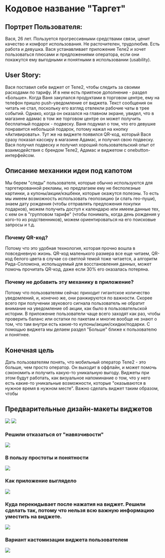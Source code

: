 # Кодовое название "Таргет"

## Портрет Пользователя:
Вася, 26 лет. Пользуется прогрессивными средствами связи, ценит качество и комфорт использования. Не расточителен, трудолюбив. Есть работа и девушка. Вася устанавливает приложение Теле2 и хочет пользоваться плюсами и предложениями оператора, если они покажутся ему выгодными и понятными в использовании (usability).

## User Story:
Вася поставил себе виджет от Теле2, чтобы следить за своими расходами по тарифу. И в нем есть приятное дополнение - раздел «Больше».
Когда Ваня закупался продуктами в торговом центре, ему на телефон пришло push-уведомление от виджета. Текст сообщения он читать не стал, поскольку его взгляд отвлекли рабочие чаты в трее событий. Однако, когда он оказался на главном экране, увидел, что в магазине адамас в том же торговом центре он может получить бесплатный подарок - подвеску. Ваня подумал о том, что его девушке понравится небольшой подарок, потому нажал на кнопку «Активировать». Тут же на виджете появился QR-код, который Вася сразу показал кассиру в магазине Адамас, и получил свою подвеску. Вася получил подвеску и получил хороший пользовательский опыт от взаимодействия с брендом Теле2, Адамас и виджетом с onebutton-интерфейсом.

## Описание механики идеи под капотом
Мы берем "следы" пользователя, которые обычно используются для таргетированной рекламы, но предлагаем ему не бесполезные картинки, а купоны/акции/кэшбеки, которые окажутся полезны. То есть мы имеем возможность использовать геопозицию (и слать гео-пуши), знаем дату рождения (чтобы отправлять предложения покупки подарков), можем получить доступ к календарю или имеем данные тех, с кем он в "групповом тарифе" (чтобы понимать, когда день рождения у кого-то из родственников), можем ориентироваться на его поисковые запросы и т.д. 

### Почему QR-код?
Потому что это удобная технология, которая прочно вошла в повседневную жизнь. QR-код маленького размера все еще читаем, QR-код белого цвета в случае со светлой темой тоже читается, а алгоритм Рида-Соломона, испольщуемый для восстановления данных, может помочь прочитать QR-код, даже если 30% его оказалась потеряна.

### Почему не добавить эту механику в приложение?
Потому что пользователям сейчас приходит гигантское количество уведомлений, и, конечно же, они ранжируются по важности. Скорее всего при получении звукового сигнала пользователь не обратит внимание на уведомление об акции, как было в пользовательской истории. В приложение пользователи чаще всего заходят как раз, чтобы проверить баланс или остатки по пакетам и многие вообще не знают о том, что там внутри есть какие-то купоны/акции/скидки/подарки. С помощью виджета мы делаем раздел "Больше" ближе к пользователю и понятнее. 

## Конечная цель
Дать пользователям понять, что мобильный оператор Теле2 - это больше, чем просто оператор. Он выходит в оффлайн, и может помочь сэкономить и получить какую-то уникальную выгоду. Виджеты при этом будут работать, как визуальное напоминание о том, что у него есть какие-то уникальные возможности, которые "оказываются в нужное время в нужном месте". Важно сделать виджет таким образом, чтобы 

## Предварительные дизайн-макеты виджетов


![](doc/Widget_1.png)
![](doc/Widget_2_activated.png)

### Решили отказаться от "навязчивости"
![](doc/Widget_3_Large_1st_try.png)


### В пользу простоты и понятности
![](doc/Widget_3_Large_2nd_try.png)

### Как приложение выглядело
![](doc/Application_default.png)

### Куда перекидывает после нажатия на виджет. Решили сделать так, потому что нельзя всю важную информацию уместить на виджете.
![](doc/Application_QR_activation.png)

### Вариант кастомизации виджета пользователем
![](doc/Widget_2_activated_2.png)

